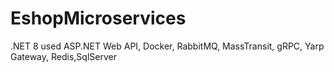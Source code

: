 # EshopMicroservices
 .NET 8 used ASP.NET Web API, Docker, RabbitMQ, MassTransit, gRPC, Yarp Gateway, Redis,SqlServer
